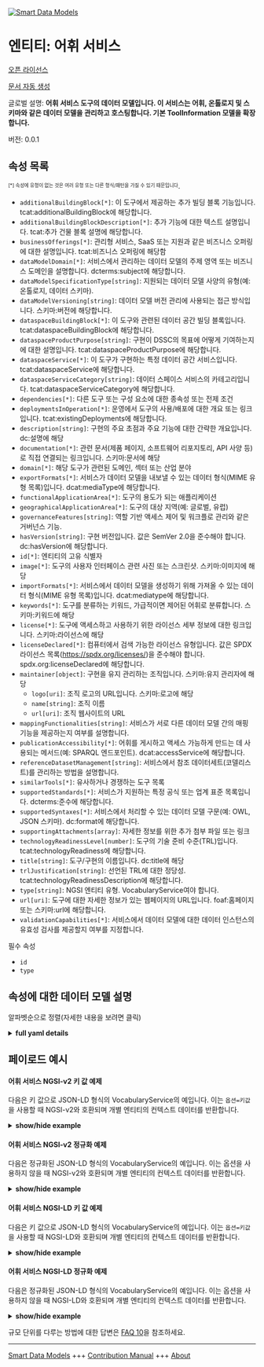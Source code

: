 <!-- 10-Header -->  
[![Smart Data Models](https://smartdatamodels.org/wp-content/uploads/2022/01/SmartDataModels_logo.png "Logo")](https://smartdatamodels.org)  
엔티티: 어휘 서비스  
===========<!-- /10-Header -->  
<!-- 15-License -->  
[오픈 라이선스](https://github.com/smart-data-models//dataModel.DataSpace/blob/master/VocabularyService/LICENSE.md)  
[문서 자동 생성](https://docs.google.com/presentation/d/e/2PACX-1vTs-Ng5dIAwkg91oTTUdt8ua7woBXhPnwavZ0FxgR8BsAI_Ek3C5q97Nd94HS8KhP-r_quD4H0fgyt3/pub?start=false&loop=false&delayms=3000#slide=id.gb715ace035_0_60)  
<!-- /15-License -->  
<!-- 20-Description -->  
글로벌 설명: **어휘 서비스 도구의 데이터 모델입니다. 이 서비스는 어휘, 온톨로지 및 스키마와 같은 데이터 모델을 관리하고 호스팅합니다. 기본 ToolInformation 모델을 확장합니다.**  
버전: 0.0.1  
<!-- /20-Description -->  
<!-- 30-PropertiesList -->  

## 속성 목록  

<sup><sub>[*] 속성에 유형이 없는 것은 여러 유형 또는 다른 형식/패턴을 가질 수 있기 때문입니다</sub></sup>.  
- `additionalBuildingBlock[*]`: 이 도구에서 제공하는 추가 빌딩 블록 기능입니다. tcat:additionalBuildingBlock에 해당합니다.  - `additionalBuildingBlockDescription[*]`: 추가 기능에 대한 텍스트 설명입니다. tcat:추가 건물 블록 설명에 해당합니다.  - `businessOfferings[*]`: 관리형 서비스, SaaS 또는 지원과 같은 비즈니스 오퍼링에 대한 설명입니다. tcat:비즈니스 오퍼링에 해당함  - `dataModelDomain[*]`: 서비스에서 관리하는 데이터 모델의 주제 영역 또는 비즈니스 도메인을 설명합니다. dcterms:subject에 해당합니다.  - `dataModelSpecificationType[string]`: 지원되는 데이터 모델 사양의 유형(예: 온톨로지, 데이터 스키마).  - `dataModelVersioning[string]`: 데이터 모델 버전 관리에 사용되는 접근 방식입니다. 스키마:버전에 해당합니다.  - `dataspaceBuildingBlock[*]`: 이 도구와 관련된 데이터 공간 빌딩 블록입니다. tcat:dataspaceBuildingBlock에 해당합니다.  - `dataspaceProductPurpose[string]`: 구현이 DSSC의 목표에 어떻게 기여하는지에 대한 설명입니다. tcat:dataspaceProductPurpose에 해당합니다.  - `dataspaceService[*]`: 이 도구가 구현하는 특정 데이터 공간 서비스입니다. tcat:dataspaceService에 해당합니다.  - `dataspaceServiceCategory[string]`: 데이터 스페이스 서비스의 카테고리입니다. tcat:dataspaceServiceCategory에 해당합니다.  - `dependencies[*]`: 다른 도구 또는 구성 요소에 대한 종속성 또는 전제 조건  - `deploymentsInOperation[*]`: 운영에서 도구의 사용/배포에 대한 개요 또는 링크입니다. tcat:existingDeployments에 해당합니다.  - `description[string]`: 구현의 주요 초점과 주요 기능에 대한 간략한 개요입니다. dc:설명에 해당  - `documentation[*]`: 관련 문서(제품 페이지, 소프트웨어 리포지토리, API 사양 등)로 직접 연결되는 링크입니다. 스키마:문서에 해당  - `domain[*]`: 해당 도구가 관련된 도메인, 섹터 또는 산업 분야  - `exportFormats[*]`: 서비스가 데이터 모델을 내보낼 수 있는 데이터 형식(MIME 유형 목록)입니다. dcat:mediaType에 해당합니다.  - `functionalApplicationArea[*]`: 도구의 용도가 되는 애플리케이션  - `geographicalApplicationArea[*]`: 도구의 대상 지역(예: 글로벌, 유럽)  - `governanceFeatures[string]`: 역할 기반 액세스 제어 및 워크플로 관리와 같은 거버넌스 기능.  - `hasVersion[string]`: 구현 버전입니다. 값은 SemVer 2.0을 준수해야 합니다. dc:hasVersion에 해당합니다.  - `id[*]`: 엔티티의 고유 식별자  - `image[*]`: 도구의 사용자 인터페이스 관련 사진 또는 스크린샷. 스키마:이미지에 해당  - `importFormats[*]`: 서비스에서 데이터 모델을 생성하기 위해 가져올 수 있는 데이터 형식(MIME 유형 목록)입니다. dcat:mediatype에 해당합니다.  - `keywords[*]`: 도구를 분류하는 키워드, 가급적이면 제어된 어휘로 분류합니다. 스키마:키워드에 해당  - `license[*]`: 도구에 액세스하고 사용하기 위한 라이선스 세부 정보에 대한 링크입니다. 스키마:라이선스에 해당  - `licenseDeclared[*]`: 컴퓨터에서 검색 가능한 라이선스 유형입니다. 값은 SPDX 라이선스 목록(https://spdx.org/licenses/)을 준수해야 합니다. spdx.org:licenseDeclared에 해당합니다.  - `maintainer[object]`: 구현을 유지 관리하는 조직입니다. 스키마:유지 관리자에 해당  	- `logo[uri]`: 조직 로고의 URL입니다. 스키마:로고에 해당    
	- `name[string]`: 조직 이름    
	- `url[uri]`: 조직 웹사이트의 URL    
- `mappingFunctionalities[string]`: 서비스가 서로 다른 데이터 모델 간의 매핑 기능을 제공하는지 여부를 설명합니다.  - `publicationAccessibility[*]`: 어휘를 게시하고 액세스 가능하게 만드는 데 사용되는 메서드(예: SPARQL 엔드포인트). dcat:accessService에 해당합니다.  - `referenceDatasetManagement[string]`: 서비스에서 참조 데이터세트(코델리스트)를 관리하는 방법을 설명합니다.  - `similarTools[*]`: 유사하거나 경쟁하는 도구 목록  - `supportedStandards[*]`: 서비스가 지원하는 특정 공식 또는 업계 표준 목록입니다. dcterms:준수에 해당합니다.  - `supportedSyntaxes[*]`: 서비스에서 처리할 수 있는 데이터 모델 구문(예: OWL, JSON 스키마). dc:format에 해당합니다.  - `supportingAttachments[array]`: 자세한 정보를 위한 추가 첨부 파일 또는 링크  - `technologyReadinessLevel[number]`: 도구의 기술 준비 수준(TRL)입니다. tcat:technologyReadiness에 해당합니다.  - `title[string]`: 도구/구현의 이름입니다. dc:title에 해당  - `trlJustification[string]`: 선언된 TRL에 대한 정당성. tcat:technologyReadinessDescription에 해당합니다.  - `type[string]`: NGSI 엔티티 유형. VocabularyService여야 합니다.  - `url[uri]`: 도구에 대한 자세한 정보가 있는 웹페이지의 URL입니다. foaf:홈페이지 또는 스키마:url에 해당합니다.  - `validationCapabilities[*]`: 서비스에서 데이터 모델에 대한 데이터 인스턴스의 유효성 검사를 제공할지 여부를 지정합니다.  <!-- /30-PropertiesList -->  
<!-- 35-RequiredProperties -->  
필수 속성  
- `id`  - `type`  <!-- /35-RequiredProperties -->  
<!-- 40-NotesYaml -->  
<!-- /40-NotesYaml -->  
<!-- 50-DataModelHeader -->  
## 속성에 대한 데이터 모델 설명  
알파벳순으로 정렬(자세한 내용을 보려면 클릭)  
<!-- /50-DataModelHeader -->  
<!-- 60-ModelYaml -->  
<details><summary><strong>full yaml details</strong></summary>    
```yaml  
VocabularyService:    
  description: A data model for a Vocabulary Service tool. This service manages and hosts data models like vocabularies, ontologies, and schemas. It extends the base ToolInformation model.    
  properties:    
    additionalBuildingBlock:    
      anyOf:    
        - items:    
            type: string    
          type: array    
        - type: string    
      description: Additional building blocks functions offered by this tool. Corresponds to tcat:additionalBuildingBlock    
      x-ngsi:    
        type: Property    
    additionalBuildingBlockDescription:    
      anyOf:    
        - items:    
            type: string    
          type: array    
        - type: string    
      description: Textual description of additional functionalities. Corresponds to tcat:additionalBuildingBlockDescription    
      x-ngsi:    
        type: Property    
    businessOfferings:    
      anyOf:    
        - items:    
            type: string    
          type: array    
        - type: string    
      description: Description of business offerings like managed services, SaaS, or support. Corresponds to tcat:businessOfferings    
      x-ngsi:    
        type: Property    
    dataModelDomain:    
      anyOf:    
        - items:    
            type: string    
          type: array    
        - type: string    
      description: Describes the subject areas or business domains of the data models managed by the service. Corresponds to dcterms:subject.    
      minItems: 1    
      x-ngsi:    
        type: Property    
    dataModelSpecificationType:    
      description: The type of data model specification supported (e.g., Ontology, Data Schema).    
      enum:    
        - Vocabulary    
        - Ontology    
        - Application Profile    
        - Data Schema    
      type: string    
      x-ngsi:    
        type: Property    
    dataModelVersioning:    
      description: The approach used for data model versioning. Corresponds to schema:version.    
      enum:    
        - Semantic Versioning    
        - Full History    
        - None    
      type: string    
      x-ngsi:    
        type: Property    
    dataspaceBuildingBlock:    
      anyOf:    
        - items:    
            type: string    
          type: array    
        - type: string    
      description: The data space building block(s) this tool is related to. Corresponds to tcat:dataspaceBuildingBlock    
      minItems: 1    
      x-ngsi:    
        type: Property    
    dataspaceProductPurpose:    
      description: Description of how the implementation contributes to DSSC's objectives. Corresponds to tcat:dataspaceProductPurpose    
      type: string    
      x-ngsi:    
        type: Property    
    dataspaceService:    
      anyOf:    
        - items:    
            type: string    
          type: array    
        - type: string    
      description: The specific data space service(s) this tool implements. Corresponds to tcat:dataspaceService    
      minItems: 1    
      x-ngsi:    
        type: Property    
    dataspaceServiceCategory:    
      description: The category of the data space service. Corresponds to tcat:dataspaceServiceCategory    
      enum:    
        - Federation services    
        - Participant Agent services    
        - Value Creation services    
      type: string    
      x-ngsi:    
        type: Property    
    dependencies:    
      anyOf:    
        - items:    
            type: string    
          type: array    
        - type: string    
      description: Dependencies or prerequisites on other tools or components    
      x-ngsi:    
        type: Property    
    deploymentsInOperation:    
      anyOf:    
        - items:    
            type: string    
          type: array    
        - type: string    
      description: Overview or links to usage/deployments of the tool in operations. Corresponds to tcat:existingDeployments    
      x-ngsi:    
        type: Property    
    description:    
      description: A brief overview of the primary focus and key features of the implementation. Corresponds to dc:description    
      type: string    
      x-ngsi:    
        type: Property    
    documentation:    
      anyOf:    
        - items:    
            format: uri    
            type: string    
          type: array    
        - format: uri    
          type: string    
      description: Direct links to relevant documents (product page, software repository, API spec, etc.). Corresponds to schema:documentation    
      minItems: 1    
      x-ngsi:    
        type: Property    
    domain:    
      anyOf:    
        - items:    
            type: string    
          type: array    
        - type: string    
      description: The domain(s), sector(s), or industry/ies for which the tool is relevant    
      x-ngsi:    
        type: Property    
    exportFormats:    
      anyOf:    
        - items:    
            type: string    
          type: array    
        - type: string    
      description: Data formats in which the service can export data models (list of MIME types). Corresponds to dcat:mediaType.    
      minItems: 1    
      x-ngsi:    
        type: Property    
    functionalApplicationArea:    
      anyOf:    
        - items:    
            type: string    
          type: array    
        - type: string    
      description: The applications for which the tool is intended    
      x-ngsi:    
        type: Property    
    geographicalApplicationArea:    
      anyOf:    
        - items:    
            type: string    
          type: array    
        - type: string    
      description: The geographical region for which the tool is intended (e.g., global, Europe)    
      x-ngsi:    
        type: Property    
    governanceFeatures:    
      description: Governance functionalities, such as role-based access control and workflow management.    
      type: string    
      x-ngsi:    
        type: Property    
    hasVersion:    
      description: The versions of the implementation. Values must adhere to SemVer 2.0. Corresponds to dc:hasVersion    
      type: string    
      x-ngsi:    
        type: Property    
    id:    
      anyOf:    
        - description: Identifier format of any NGSI entity    
          maxLength: 256    
          minLength: 1    
          pattern: ^[\w\-\.\{\}\$\+\*\[\]`|~^@!,:\\]+$    
          type: string    
          x-ngsi:    
            type: Property    
        - description: Identifier format of any NGSI entity    
          format: uri    
          type: string    
          x-ngsi:    
            type: Property    
      description: Unique identifier of the entity    
      x-ngsi:    
        type: Relationship    
    image:    
      anyOf:    
        - items:    
            format: uri    
            type: string    
          type: array    
        - format: uri    
          type: string    
      description: Relevant pictures or screenshots of the tool’s user interface. Corresponds to schema:image    
      x-ngsi:    
        type: Property    
    importFormats:    
      anyOf:    
        - items:    
            type: string    
          type: array    
        - type: string    
      description: Data formats the service can import for creating a data model (list of MIME types). Corresponds to dcat:mediatype.    
      minItems: 1    
      x-ngsi:    
        type: Property    
    keywords:    
      anyOf:    
        - items:    
            type: string    
          type: array    
        - type: string    
      description: Keywords that categorize the tool, preferably from a controlled vocabulary. Corresponds to schema:keywords    
      x-ngsi:    
        type: Property    
    license:    
      anyOf:    
        - items:    
            format: uri    
            type: string    
          type: array    
        - format: uri    
          type: string    
      description: Links to the license details for accessing and using the tool. Corresponds to schema:license    
      minItems: 1    
      x-ngsi:    
        type: Property    
    licenseDeclared:    
      anyOf:    
        - items:    
            type: string    
          type: array    
        - type: string    
      description: The machine-searchable license type. Value must adhere to SPDX license list (https://spdx.org/licenses/). Corresponds to spdx.org:licenseDeclared    
      minItems: 1    
      x-ngsi:    
        type: Property    
    maintainer:    
      description: The organization that maintains the implementation. Corresponds to schema:maintainer    
      properties:    
        logo:    
          description: URL of the organization's logo. Corresponds to schema:logo    
          format: uri    
          type: string    
          x-ngsi:    
            type: Property    
        name:    
          description: Name of the organization    
          type: string    
          x-ngsi:    
            type: Property    
        url:    
          description: URL of the organization's website    
          format: uri    
          type: string    
          x-ngsi:    
            type: Property    
      required:    
        - name    
      type: object    
      x-ngsi:    
        type: Property    
    mappingFunctionalities:    
      description: Describes if the service provides functionalities for mapping between different data models.    
      type: string    
      x-ngsi:    
        type: Property    
    publicationAccessibility:    
      anyOf:    
        - items:    
            type: string    
          type: array    
        - type: string    
      description: Methods used to publish and make vocabularies accessible (e.g., SPARQL endpoint). Corresponds to dcat:accessService.    
      minItems: 1    
      x-ngsi:    
        type: Property    
    referenceDatasetManagement:    
      description: Describes how the service manages reference datasets (codelists).    
      type: string    
      x-ngsi:    
        type: Property    
    similarTools:    
      anyOf:    
        - items:    
            type: string    
          type: array    
        - type: string    
      description: A list of similar or competing tools    
      x-ngsi:    
        type: Property    
    supportedStandards:    
      anyOf:    
        - items:    
            type: string    
          type: array    
        - type: string    
      description: List of specific formal or industry standards that the service supports. Corresponds to dcterms:conformsTo.    
      minItems: 1    
      x-ngsi:    
        type: Property    
    supportedSyntaxes:    
      anyOf:    
        - items:    
            type: string    
          type: array    
        - type: string    
      description: Data model syntaxes the service can process (e.g., OWL, JSON Schema). Corresponds to dc:format.    
      minItems: 1    
      x-ngsi:    
        type: Property    
    supportingAttachments:    
      description: Additional attachments or links for more information    
      items:    
        description: Additional attachments or links for more information    
        format: uri    
        type: string    
        x-ngsi:    
          type: Property    
      type: array    
      x-ngsi:    
        type: Property    
    technologyReadinessLevel:    
      description: The Technology Readiness Level (TRL) of the tool. Corresponds to tcat:technologyReadiness    
      maximum: 9    
      minimum: 1    
      type: number    
      x-ngsi:    
        type: Property    
    title:    
      description: The name of the tool/implementation. Corresponds to dc:title    
      type: string    
      x-ngsi:    
        type: Property    
    trlJustification:    
      description: Justification for the declared TRL. Corresponds to tcat:technologyReadinessDescription    
      type: string    
      x-ngsi:    
        type: Property    
    type:    
      description: NGSI entity type. It has to be VocabularyService.    
      enum:    
        - VocabularyService    
      type: string    
      x-ngsi:    
        type: Property    
    url:    
      description: A URL to a webpage with more information about the tool. Corresponds to foaf:homepage or schema:url    
      format: uri    
      type: string    
      x-ngsi:    
        type: Property    
    validationCapabilities:    
      anyOf:    
        - items:    
            enum:    
              - JSON validator    
              - XML validator    
              - SHACL validator    
            type: string    
          type: array    
        - enum:    
            - JSON validator    
            - XML validator    
            - SHACL validator    
          type: string    
      description: Specifies if the service offers validation of data instances against data models.    
      minItems: 1    
      x-ngsi:    
        type: Property    
  required:    
    - id    
    - type    
  type: object    
  x-derived-from: ''    
  x-disclaimer: Redistribution and use in source and binary forms, with or without modification, are permitted  provided that the license conditions are met. Copyleft (c) 2025 Contributors to Smart Data Models Program    
  x-license-url: https://github.com/smart-data-models/dataModel.DataSpace/blob/master/VocabularyService/LICENSE.md    
  x-model-schema: https://smart-data-models.github.io/dataModel.DataSpace/VocabularyService/schema.json    
  x-model-tags: ''    
  x-version: 0.0.1    
```  
</details>    
<!-- /60-ModelYaml -->  
<!-- 70-MiddleNotes -->  
<!-- /70-MiddleNotes -->  
<!-- 80-Examples -->  
## 페이로드 예시  
#### 어휘 서비스 NGSI-v2 키 값 예제  
다음은 키 값으로 JSON-LD 형식의 VocabularyService의 예입니다. 이는 `옵션=키값`을 사용할 때 NGSI-v2와 호환되며 개별 엔티티의 컨텍스트 데이터를 반환합니다.  
<details><summary><strong>show/hide example</strong></summary>    
```json  
{  
  "id": "urn:ngsi-ld:VocabularyService:VocabServ-001",  
  "type": "VocabularyService",  
  "title": "OntoManager Pro",  
  "description": "A professional service for managing and publishing enterprise ontologies and data schemas.",  
  "url": "https://example.com/ontomanager",  
  "hasVersion": "2.5.0",  
  "maintainer": {  
    "name": "Semantic Solutions Inc.",  
    "url": "https://semanticsol.com"  
  },  
  "dataspaceProductPurpose": "To provide a centralized, governed repository for data models, ensuring semantic interoperability across the data space.",  
  "documentation": [  
    "https://docs.semanticsol.com/ontomanager"  
  ],  
  "license": [  
    "https://example.com/licenses/commercial-eula"  
  ],  
  "licenseDeclared": [  
    "UNLICENSED"  
  ],  
  "dataspaceServiceCategory": "Federation services",  
  "dataspaceService": [  
    "Vocabulary Services"  
  ],  
  "dataspaceBuildingBlock": [  
    "Semantic Interoperability"  
  ],  
  "technologyReadinessLevel": 9,  
  "dataModelDomain": [  
    "Healthcare",  
    "Finance"  
  ],  
  "dataModelSpecificationType": "Ontology",  
  "supportedSyntaxes": [  
    "OWL",  
    "RDFS",  
    "SKOS",  
    "SHACL"  
  ],  
  "importFormats": [  
    "application/rdf+xml",  
    "text/turtle",  
    "application/vnd.ms-excel"  
  ],  
  "exportFormats": [  
    "application/json",  
    "application/rdf+xml",  
    "text/turtle"  
  ],  
  "dataModelVersioning": "Full History",  
  "governanceFeatures": "Role-based access control, working groups workflows, change request management.",  
  "publicationAccessibility": [  
    "Persistent URIs",  
    "SPARQL endpoint",  
    "Web Portal"  
  ],  
  "validationCapabilities": [  
    "SHACL validator"  
  ],  
  "supportedStandards": [  
    "ISO 15926"  
  ],  
  "mappingFunctionalities": "Provides a graphical interface for creating and managing mappings between different ontologies."  
}  
```  
</details>  
#### 어휘 서비스 NGSI-v2 정규화 예제  
다음은 정규화된 JSON-LD 형식의 VocabularyService의 예입니다. 이는 옵션을 사용하지 않을 때 NGSI-v2와 호환되며 개별 엔티티의 컨텍스트 데이터를 반환합니다.  
<details><summary><strong>show/hide example</strong></summary>    
```json  
{  
  "id": "urn:ngsi-ld:VocabularyService:VocabServ-001",  
  "type": "VocabularyService",  
  "title": {  
    "type": "Text",  
    "value": "OntoManager Pro"  
  },  
  "description": {  
    "type": "Text",  
    "value": "A professional service for managing and publishing enterprise ontologies and data schemas."  
  },  
  "url": {  
    "type": "URL",  
    "value": "https://example.com/ontomanager"  
  },  
  "hasVersion": {  
    "type": "Text",  
    "value": "2.5.0"  
  },  
  "maintainer": {  
    "type": "StructuredValue",  
    "value": {  
      "name": "Semantic Solutions Inc.",  
      "url": "https://semanticsol.com"  
    }  
  },  
  "dataspaceProductPurpose": {  
    "type": "Text",  
    "value": "To provide a centralized, governed repository for data models, ensuring semantic interoperability across the data space."  
  },  
  "documentation": {  
    "type": "URL",  
    "value": "https://docs.semanticsol.com/ontomanager"  
  },  
  "license": {  
    "type": "URL",  
    "value": "https://example.com/licenses/commercial-eula"  
  },  
  "licenseDeclared": {  
    "type": "Text",  
    "value": "UNLICENSED"  
  },  
  "dataspaceServiceCategory": {  
    "type": "Text",  
    "value": "Federation services"  
  },  
  "dataspaceService": {  
    "type": "Property",  
    "value": "Vocabulary Services"  
  },  
  "dataspaceBuildingBlock": {  
    "type": "Property",  
    "value": "Semantic Interoperability"  
  },  
  "technologyReadinessLevel": {  
    "type": "Number",  
    "value": 9  
  },  
  "dataModelDomain": {  
    "type": "array",  
    "value": [  
      "Healthcare",  
      "Finance"  
    ]  
  },  
  "dataModelSpecificationType": {  
    "type": "Text",  
    "value": "Ontology"  
  },  
  "supportedSyntaxes": {  
    "type": "Property",  
    "value": [  
      "OWL",  
      "RDFS",  
      "SKOS",  
      "SHACL"  
    ]  
  },  
  "importFormats": {  
    "type": "array",  
    "value": [  
      "application/rdf+xml",  
      "text/turtle",  
      "application/vnd.ms-excel"  
    ]  
  },  
  "exportFormats": {  
    "type": "array",  
    "value": [  
      "application/json",  
      "application/rdf+xml",  
      "text/turtle"  
    ]  
  },  
  "dataModelVersioning": {  
    "type": "Text",  
    "value": "Full History"  
  },  
  "governanceFeatures": {  
    "type": "Text",  
    "value": "Role-based access control, working groups workflows, change request management."  
  },  
  "publicationAccessibility": {  
    "type": "array",  
    "value": [  
      "Persistent URIs",  
      "SPARQL endpoint",  
      "Web Portal"  
    ]  
  },  
  "validationCapabilities": {  
    "type": "Text",  
    "value": "SHACL validator"  
  },  
  "supportedStandards": {  
    "type": "Text",  
    "value": "ISO 15926"  
  },  
  "mappingFunctionalities": {  
    "type": "Text",  
    "value": "Provides a graphical interface for creating and managing mappings between different ontologies."  
  }  
}  
```  
</details>  
#### 어휘 서비스 NGSI-LD 키 값 예제  
다음은 키 값으로 JSON-LD 형식의 VocabularyService의 예입니다. 이는 `옵션=키값`을 사용할 때 NGSI-LD와 호환되며 개별 엔티티의 컨텍스트 데이터를 반환합니다.  
<details><summary><strong>show/hide example</strong></summary>    
```json  
{  
  "id": "urn:ngsi-ld:VocabularyService:VocabServ-001",  
  "type": "VocabularyService",  
  "title": "OntoManager Pro",  
  "description": "A professional service for managing and publishing enterprise ontologies and data schemas.",  
  "url": "https://example.com/ontomanager",  
  "hasVersion": "2.5.0",  
  "maintainer": {  
    "name": "Semantic Solutions Inc.",  
    "url": "https://semanticsol.com"  
  },  
  "dataspaceProductPurpose": "To provide a centralized, governed repository for data models, ensuring semantic interoperability across the data space.",  
  "documentation": [  
    "https://docs.semanticsol.com/ontomanager"  
  ],  
  "license": [  
    "https://example.com/licenses/commercial-eula"  
  ],  
  "licenseDeclared": [  
    "UNLICENSED"  
  ],  
  "dataspaceServiceCategory": "Federation services",  
  "dataspaceService": [  
    "Vocabulary Services"  
  ],  
  "dataspaceBuildingBlock": [  
    "Semantic Interoperability"  
  ],  
  "technologyReadinessLevel": 9,  
  "dataModelDomain": [  
    "Healthcare",  
    "Finance"  
  ],  
  "dataModelSpecificationType": "Ontology",  
  "supportedSyntaxes": [  
    "OWL",  
    "RDFS",  
    "SKOS",  
    "SHACL"  
  ],  
  "importFormats": [  
    "application/rdf+xml",  
    "text/turtle",  
    "application/vnd.ms-excel"  
  ],  
  "exportFormats": [  
    "application/json",  
    "application/rdf+xml",  
    "text/turtle"  
  ],  
  "dataModelVersioning": "Full History",  
  "governanceFeatures": "Role-based access control, working groups workflows, change request management.",  
  "publicationAccessibility": [  
    "Persistent URIs",  
    "SPARQL endpoint",  
    "Web Portal"  
  ],  
  "validationCapabilities": [  
    "SHACL validator"  
  ],  
  "supportedStandards": [  
    "ISO 15926"  
  ],  
  "mappingFunctionalities": "Provides a graphical interface for creating and managing mappings between different ontologies.",  
  "@context": [  
    "https://raw.githubusercontent.com/smart-data-models/dataModel.Dataspace/master/context.jsonld"  
  ]  
}  
```  
</details>  
#### 어휘 서비스 NGSI-LD 정규화 예제  
다음은 정규화된 JSON-LD 형식의 VocabularyService의 예입니다. 이는 옵션을 사용하지 않을 때 NGSI-LD와 호환되며 개별 엔티티의 컨텍스트 데이터를 반환합니다.  
<details><summary><strong>show/hide example</strong></summary>    
```json  
{  
  "id": "urn:ngsi-ld:VocabularyService:VocabServ-001",  
  "type": "VocabularyService",  
  "title": {  
    "type": "Property",  
    "value": "OntoManager Pro"  
  },  
  "description": {  
    "type": "Property",  
    "value": "A professional service for managing and publishing enterprise ontologies and data schemas."  
  },  
  "url": {  
    "type": "Property",  
    "value": "https://example.com/ontomanager"  
  },  
  "hasVersion": {  
    "type": "Property",  
    "value": "2.5.0"  
  },  
  "maintainer": {  
    "type": "Property",  
    "value": {  
      "name": "Semantic Solutions Inc.",  
      "url": "https://semanticsol.com"  
    }  
  },  
  "dataspaceProductPurpose": {  
    "type": "Property",  
    "value": "To provide a centralized, governed repository for data models, ensuring semantic interoperability across the data space."  
  },  
  "documentation": {  
    "type": "Property",  
    "value": "https://docs.semanticsol.com/ontomanager"  
  },  
  "license": {  
    "type": "Property",  
    "value": "https://example.com/licenses/commercial-eula"  
  },  
  "licenseDeclared": {  
    "type": "Property",  
    "value": "UNLICENSED"  
  },  
  "dataspaceServiceCategory": {  
    "type": "Property",  
    "value": "Federation services"  
  },  
  "dataspaceService": {  
    "type": "Property",  
    "value": "Vocabulary Services"  
  },  
  "dataspaceBuildingBlock": {  
    "type": "Property",  
    "value": "Semantic Interoperability"  
  },  
  "technologyReadinessLevel": {  
    "type": "Property",  
    "value": 9  
  },  
  "dataModelDomain": {  
    "type": "Property",  
    "value": [  
      "Healthcare",  
      "Finance"  
    ]  
  },  
  "dataModelSpecificationType": {  
    "type": "Property",  
    "value": "Ontology"  
  },  
  "supportedSyntaxes": {  
    "type": "Property",  
    "value": [  
      "OWL",  
      "RDFS",  
      "SKOS",  
      "SHACL"  
    ]  
  },  
  "importFormats": {  
    "type": "Property",  
    "value": [  
      "application/rdf+xml",  
      "text/turtle",  
      "application/vnd.ms-excel"  
    ]  
  },  
  "exportFormats": {  
    "type": "Property",  
    "value": [  
      "application/json",  
      "application/rdf+xml",  
      "text/turtle"  
    ]  
  },  
  "dataModelVersioning": {  
    "type": "Property",  
    "value": "Full History"  
  },  
  "governanceFeatures": {  
    "type": "Property",  
    "value": "Role-based access control, working groups workflows, change request management."  
  },  
  "publicationAccessibility": {  
    "type": "Property",  
    "value": [  
      "Persistent URIs",  
      "SPARQL endpoint",  
      "Web Portal"  
    ]  
  },  
  "validationCapabilities": {  
    "type": "Property",  
    "value": "SHACL validator"  
  },  
  "supportedStandards": {  
    "type": "Property",  
    "value": "ISO 15926"  
  },  
  "mappingFunctionalities": {  
    "type": "Property",  
    "value": "Provides a graphical interface for creating and managing mappings between different ontologies."  
  },   
  "@context": [  
    "https://raw.githubusercontent.com/smart-data-models/dataModel.Dataspace/master/context.jsonld"  
  ]  
}  
```  
</details><!-- /80-Examples -->  
<!-- 90-FooterNotes -->  
<!-- /90-FooterNotes -->  
<!-- 95-Units -->  
규모 단위를 다루는 방법에 대한 답변은 [FAQ 10](https://smartdatamodels.org/index.php/faqs/)을 참조하세요.  
<!-- /95-Units -->  
<!-- 97-LastFooter -->  
---  
[Smart Data Models](https://smartdatamodels.org) +++ [Contribution Manual](https://bit.ly/contribution_manual) +++ [About](https://bit.ly/Introduction_SDM)<!-- /97-LastFooter -->  
